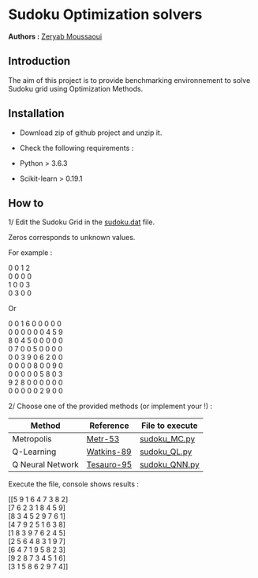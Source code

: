 # Sudoku Optimization solvers 

**Authors :** [Zeryab Moussaoui](https://fr.linkedin.com/in/zeryab-moussaoui-9a728029)

## Introduction

The aim of this project is to provide benchmarking environnement to solve Sudoku grid using Optimization Methods.


## Installation

* Download zip of github project and unzip it.

* Check the following requirements :
* Python > 3.6.3
* Scikit-learn > 0.19.1

## How to

1/ Edit the Sudoku Grid in the [sudoku.dat](./sudoku.dat) file.

Zeros corresponds to unknown values.

For example :

0 0 1 2<br/> 
0 0 0 0<br/> 
1 0 0 3<br/> 
0 3 0 0<br/>  

Or

0 0 1 6 0 0 0 0 0<br/>
0 0 0 0 0 0 4 5 9<br/>
8 0 4 5 0 0 0 0 0<br/>
0 7 0 0 5 0 0 0 0<br/>
0 0 3 9 0 6 2 0 0<br/>
0 0 0 0 8 0 0 9 0<br/>
0 0 0 0 0 5 8 0 3<br/>
9 2 8 0 0 0 0 0 0<br/>
0 0 0 0 0 2 9 0 0

2/ Choose one of the provided methods (or implement your !) :


| Method   |  Reference |  File to execute | 
| ------------- | ------------- | ------------- |
| Metropolis  | [Metr-53](https://bayes.wustl.edu/Manual/EquationOfState.pdf) | [sudoku_MC.py](./sudoku_MC.py)|
| Q-Learning  | [Watkins-89](https://www.researchgate.net/publication/33784417_Learning_From_Delayed_Rewards/) | [sudoku_QL.py](./sudoku_QL.py)|
| Q Neural Network  | [Tesauro-95](https://bkgm.com/articles/tesauro/tdl.html) | [sudoku_QNN.py](./sudoku_QNN.py)|


Execute the file, console shows results :

[[5 9 1 6 4 7 3 8 2]<br/>
 [7 6 2 3 1 8 4 5 9]<br/>
 [8 3 4 5 2 9 7 6 1]<br/>
 [4 7 9 2 5 1 6 3 8]<br/>
 [1 8 3 9 7 6 2 4 5]<br/>
 [2 5 6 4 8 3 1 9 7]<br/>
 [6 4 7 1 9 5 8 2 3]<br/>
 [9 2 8 7 3 4 5 1 6]<br/>
 [3 1 5 8 6 2 9 7 4]]



